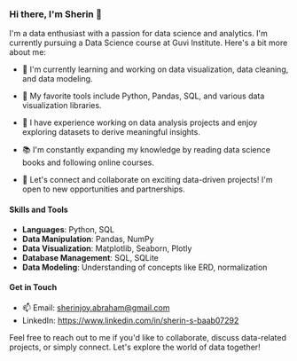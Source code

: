 ### Hi there, I'm Sherin 👋

I'm a data enthusiast with a passion for data science and analytics. I'm currently pursuing a Data Science course at Guvi Institute. Here's a bit more about me:

- 🌱 I'm currently learning and working on data visualization, data cleaning, and data modeling.

- 🔧 My favorite tools include Python, Pandas, SQL, and various data visualization libraries.

- 💼 I have experience working on data analysis projects and enjoy exploring datasets to derive meaningful insights.

- 📚 I'm constantly expanding my knowledge by reading data science books and following online courses.

- 💬 Let's connect and collaborate on exciting data-driven projects! I'm open to new opportunities and partnerships.

#### Skills and Tools

- **Languages**: Python, SQL
- **Data Manipulation**: Pandas, NumPy
- **Data Visualization**: Matplotlib, Seaborn, Plotly
- **Database Management**: SQL, SQLite
- **Data Modeling**: Understanding of concepts like ERD, normalization

#### Get in Touch

- 📫 Email: sherinjoy.abraham@gmail.com
- LinkedIn:  https://www.linkedin.com/in/sherin-s-baab07292
  

Feel free to reach out to me if you'd like to collaborate, discuss data-related projects, or simply connect. Let's explore the world of data together!

<!-- You can add more sections or customize it further based on your preferences and needs. -->

